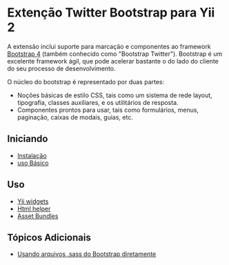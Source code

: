 Extenção Twitter Bootstrap para Yii 2
=====================================

A extensão inclui suporte para marcação e componentes ao framework [Bootstrap 4](http://getbootstrap.com/) 
(também conhecido como "Bootstrap Twitter"). Bootstrap é um excelente framework ágil, que pode acelerar bastante o
do lado do cliente do seu processo de desenvolvimento.

O núcleo do bootstrap é representado por duas partes:

- Noções básicas de estilo CSS, tais como um sistema de rede layout, tipografia, classes auxiliares, e os utilitários de resposta.
- Componentes prontos para usar, tais como formulários, menus, paginação, caixas de modais, guias, etc.

Iniciando
---------------

* [Instalação](installation.md)
* [uso Básico](basic-usage.md)

Uso
----- 

* [Yii widgets](usage-widgets.md)
* [Html helper](helper-html.md)
* [Asset Bundles](asset-bundles.md)

Tópicos Adicionais
-----------------

* [Usando arquivos .sass do Bootstrap diretamente](topics-sass.md)
